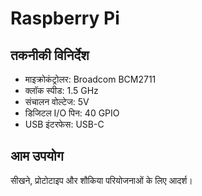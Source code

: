 # Raspberry Pi

## तकनीकी विनिर्देश

- माइक्रोकंट्रोलर: Broadcom BCM2711
- क्लॉक स्पीड: 1.5 GHz
- संचालन वोल्टेज: 5V
- डिजिटल I/O पिन: 40 GPIO
- USB इंटरफेस: USB-C

## आम उपयोग

सीखने, प्रोटोटाइप और शौकिया परियोजनाओं के लिए आदर्श।
